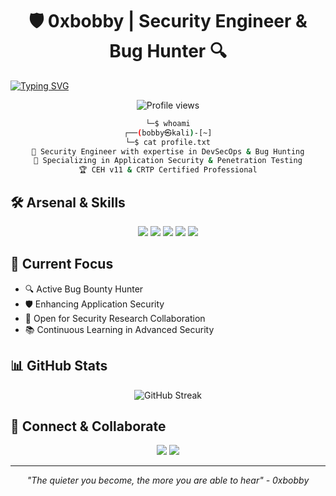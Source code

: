 <h1 align="center">🛡️ 0xbobby | Security Engineer & Bug Hunter 🔍</h1>

[![Typing SVG](https://readme-typing-svg.herokuapp.com?font=Ubuntu&color=%2336BCF7&vCenter=true&height=35&lines=வாழ்க+தமிழ்,+வளர்க+தமிழ்!+;%F0%9F%94%90+Security+Engineer;%F0%9F%91%BE+DevSecOps+Specialist;%F0%9F%90%9B+Bug+Bounty+Hunter;%F0%9F%8F%86+CEH+v11+%26+CRTP+Certified)](https://git.io/typing-svg)

<p align="center">
  <img src="https://komarev.com/ghpvc/?username=Boopath1&label=Profile%20views&color=0e75b6&style=flat" alt="Profile views" />
</p>

<div align="center">
  
  ```bash
  └─$ whoami
  ┌──(bobby㉿kali)-[~]
  └─$ cat profile.txt
  🔐 Security Engineer with expertise in DevSecOps & Bug Hunting
  🎯 Specializing in Application Security & Penetration Testing
  🏆 CEH v11 & CRTP Certified Professional
  ```
  
</div>

## 🛠️ Arsenal & Skills  

<p align="center">
<img src="https://img.shields.io/badge/-Penetration%20Testing-black?style=for-the-badge&logo=kalilinux&logoColor=white" />
<img src="https://img.shields.io/badge/-VAPT-red?style=for-the-badge&logo=hackaday&logoColor=white" />
<img src="https://img.shields.io/badge/-DevSecOps-blue?style=for-the-badge&logo=azure-devops&logoColor=white" />
<img src="https://img.shields.io/badge/-Bug%20Bounty-green?style=for-the-badge&logo=hackthebox&logoColor=white" />
<img src="https://img.shields.io/badge/-Application%20Security-orange?style=for-the-badge&logo=firefox&logoColor=white" />
</p>

## 🎯 Current Focus
- 🔍 Active Bug Bounty Hunter
- 🛡️ Enhancing Application Security
- 🤝 Open for Security Research Collaboration
- 📚 Continuous Learning in Advanced Security

## 📊 GitHub Stats

<p align="center">
<img src="https://github-readme-streak-stats.herokuapp.com/?user=Boopath1&theme=dark" alt="GitHub Streak"/>
</p>

## 🤝 Connect & Collaborate

<p align="center">
<a href="https://www.linkedin.com/in/boopathi-s/" target="_blank"><img src="https://img.shields.io/badge/-LinkedIn-0077B5?style=for-the-badge&logo=linkedin&logoColor=white" /></a>
<a href="https://twitter.com/B0opathi"><img src="https://img.shields.io/badge/-Twitter-1DA1F2?style=for-the-badge&logo=twitter&logoColor=white" /></a>
</p>

---

<p align="center">
<i>"The quieter you become, the more you are able to hear" - 0xbobby</i>
</p>
